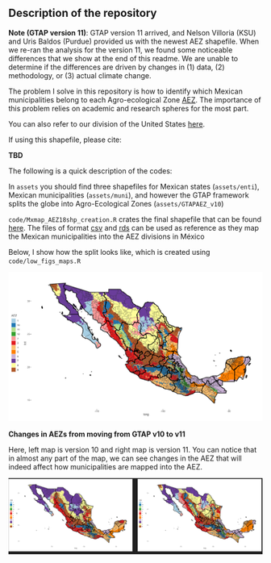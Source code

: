 ## Description of the repository

**Note (GTAP version 11)**: GTAP version 11 arrived, and Nelson Villoria (KSU) and Uris Baldos (Purdue) provided us with the newest AEZ shapefile. When we re-ran the analysis for the version 11, we found some noticeable differences that we show at the end of this readme. We are unable to determine if the differences are driven by changes in (1) data, (2) methodology, or (3) actual climate change.

The problem I solve in this repository is how to identify which Mexican municipalities belong to each Agro-ecological Zone [AEZ](https://www.ifpri.org/publication/agro-ecological-zones-africa). The importance of this problem relies on academic and research spheres for the most part.

You can also refer to our division of the United States [here](https://github.com/noejn2/AEZ18_to_UScntyFIPS).

If using this shapefile, please cite:

**TBD**

The following is a quick description of the codes:

In `assets` you should find three shapefiles for Mexican states (`assets/enti`), Mexican municipalities (`assets/muni`), and however the GTAP framework splits the globe into Agro-Ecological Zones (`assets/GTAPAEZ_v10`)

`code/Mxmap_AEZ18shp_creation.R` crates the final shapefile that can be found [here](output/MXmap_AEZ18/). The files of format [csv](output/AEZ18_to_MXmuni_id.csv) and [rds](output/AEZ18_to_MXmuni_id.rds) can be used as reference as they map the Mexican municipalities into the AEZ divisions in México

Below, I show how the split looks like, which is created using `code/low_figs_maps.R`

![municipalities_into_AEZ](output/low_fig/../low_figs/Mexican%20GTAP_v11.png)

**Changes in AEZs from moving from GTAP v10 to v11**

Here, left map is version 10 and right map is version 11. You can notice that in almost any part of the map, we can see changes in the AEZ that will indeed affect how municipalities are mapped into the AEZ.

![municipalities_into_AEZ_comparison](compare.png)

